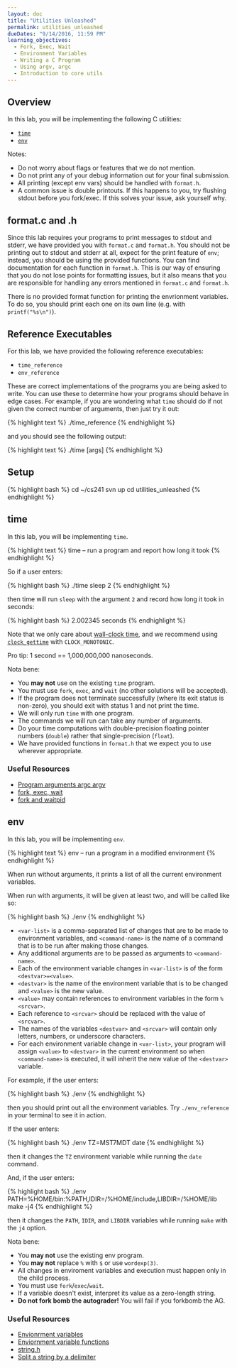 ```yaml
---
layout: doc
title: "Utilities Unleashed"
permalink: utilities_unleashed
dueDates: "9/14/2016, 11:59 PM"
learning_objectives:
  - Fork, Exec, Wait
  - Environment Variables
  - Writing a C Program
  - Using argv, argc
  - Introduction to core utils
---
```


## Overview

In this lab, you will be implementing the following C utilities:

*   [`time`](#time)
*   [`env`](#env)

Notes:

*   Do not worry about flags or features that we do not mention.
*   Do not print any of your debug information out for your final submission.
*   All printing (except env vars) should be handled with `format.h`.
*   A common issue is double printouts. If this happens to you, try flushing stdout before you fork/exec. If this solves your issue, ask yourself why.

## format.c and .h

Since this lab requires your programs to print messages to stdout and stderr, we have provided you with `format.c` and `format.h`. You should not be printing out to stdout and stderr at all, expect for the print feature of `env`; instead, you should be using the provided functions. You can find documentation for each function in `format.h`. This is our way of ensuring that you do not lose points for formatting issues, but it also means that you are responsible for handling any errors mentioned in `format.c` and `format.h`.

There is no provided format function for printing the envrionment variables. To do so, you should print each one on its own line (e.g. with `printf("%s\n")`).

## Reference Executables

For this lab, we have provided the following reference executables:

*   `time_reference`
*   `env_reference`

These are correct implementations of the programs you are being asked to write. You can use these to determine how your programs should behave in edge cases. For example, if you are wondering what `time` should do if not given the correct number of arguments, then just try it out:

{% highlight text %}
./time_reference
{% endhighlight %}

and you should see the following output:

{% highlight text %}
./time <command> [args]
{% endhighlight %}

## Setup

{% highlight bash %}
cd ~/cs241
svn up
cd utilities_unleashed
{% endhighlight %}

## time

In this lab, you will be implementing `time`.

{% highlight text %}
time – run a program and report how long it took
{% endhighlight %}

So if a user enters:

{% highlight bash %}
./time sleep 2
{% endhighlight %}

then time will run `sleep` with the argument `2` and record how long it took in seconds:

{% highlight bash %}
2.002345 seconds
{% endhighlight %}

Note that we only care about [wall-clock time](https://en.wikipedia.org/wiki/Wall-clock_time), and we recommend using [`clock_gettime`](http://linux.die.net/man/3/clock_gettime) with `CLOCK_MONOTONIC`.

Pro tip: 1 second == 1,000,000,000 nanoseconds.

Nota bene:

*   You __may not__ use on the existing `time` program.
*   You must use `fork`, `exec`, and `wait` (no other solutions will be accepted).
*   If the program does not terminate successfully (where its exit status is non-zero), you should exit with status 1 and not print the time.
*   We will only run `time` with one program.
*   The commands we will run can take any number of arguments.
*   Do your time computations with double-precision floating pointer numbers (`double`) rather that single-precision (`float`).
*   We have provided functions in `format.h` that we expect you to use wherever appropriate.


### Useful Resources

*   [Program arguments argc argv](http://cs-education.github.io/sys/#chapter/2/section/0/activity/0)
*   [fork, exec, wait](https://github.com/angrave/SystemProgramming/wiki/Forking%2C-Part-2%3A-Fork%2C-Exec%2C-Wait)
*   [fork and waitpid](http://cs-education.github.io/sys/#chapter/5/section/1/activity/0)

## env

In this lab, you will be implementing `env`.

{% highlight text %}
env – run a program in a modified environment
{% endhighlight %}

When run without arguments, it prints a list of all the current environment variables.

When run with arguments, it will be given at least two, and will be called like so:

{% highlight bash %}
./env <var-list> <command-name>
{% endhighlight %}

*   `<var-list>` is a comma-separated list of changes that are to be made to environment variables, and `<command-name>` is the name of a command that is to be run after making those changes.
*   Any additional arguments are to be passed as arguments to `<command-name>`.
*   Each of the environment variable changes in `<var-list>` is of the form `<destvar>=<value>`.
*   `<destvar>` is the name of the environment variable that is to be changed and `<value>` is the new value.
*   `<value>` may contain references to environment variables in the form `%<srcvar>`.
*   Each reference to `<srcvar>` should be replaced with the value of `<srcvar>`.
*   The names of the variables `<destvar>` and `<srcvar>` will contain only letters, numbers, or underscore characters.
*   For each environment variable change in `<var-list>`, your program will assign `<value>` to `<destvar>` in the current environment so when `<command-name>` is executed, it will inherit the new value of the `<destvar>` variable.

For example, if the user enters:

{% highlight bash %}
./env
{% endhighlight %}

then you should print out all the environment variables. Try `./env_reference` in your terminal to see it in action.

If the user enters:

{% highlight bash %}
./env TZ=MST7MDT date
{% endhighlight %}

then it changes the `TZ` environment variable while running the `date` command.

And, if the user enters:

{% highlight bash %}
./env PATH=%HOME/bin:%PATH,IDIR=/%HOME/include,LIBDIR=/%HOME/lib make -j4
{% endhighlight %}

then it changes the `PATH`, `IDIR`, and `LIBDIR` variables while running `make` with the `j4` option.

Nota bene:

*   You __may not__ use the existing env program.
*   You __may not__ replace `%` with `$` or use `wordexp(3)`.
*   All changes in enviroment variables and execution must happen only in the child process.
*   You must use `fork`/`exec`/`wait`.
*   If a variable doesn't exist, interpret its value as a zero-length string.
*   __Do not fork bomb the autograder!__ You will fail if you forkbomb the AG.

### Useful Resources

*   [Envionrment variables](http://cs-education.github.io/sys/#chapter/2/section/1/activity/0)
*   [Enviornment variable functions](http://www.gnu.org/software/libc/manual/html_node/Environment-Variables.html)
*   [string.h](http://man7.org/linux/man-pages/man3/string.3.html)
*   [Split a string by a delimiter](https://www.quora.com/How-do-you-write-a-C-program-to-split-a-string-by-a-delimiter)
